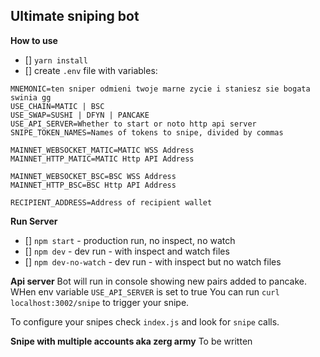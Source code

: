 ## Ultimate sniping bot

**How to use**

- [] `yarn install`
- [] create `.env` file with variables:

```
MNEMONIC=ten sniper odmieni twoje marne zycie i staniesz sie bogata swinia gg
USE_CHAIN=MATIC | BSC
USE_SWAP=SUSHI | DFYN | PANCAKE
USE_API_SERVER=Whether to start or noto http api server
SNIPE_TOKEN_NAMES=Names of tokens to snipe, divided by commas

MAINNET_WEBSOCKET_MATIC=MATIC WSS Address
MAINNET_HTTP_MATIC=MATIC Http API Address

MAINNET_WEBSOCKET_BSC=BSC WSS Address
MAINNET_HTTP_BSC=BSC Http API Address

RECIPIENT_ADDRESS=Address of recipient wallet
```


**Run Server**
- [] `npm start` - production run, no inspect, no watch
- [] `npm dev` - dev run - with inspect and watch files
- [] `npm dev-no-watch` - dev run - with inspect but no watch files

**Api server**
Bot will run in console showing new pairs added to pancake. WHen env variable `USE_API_SERVER` is set to true You can run `curl localhost:3002/snipe` to trigger your snipe.

To configure your snipes check `index.js` and look for `snipe` calls.

**Snipe with multiple accounts aka zerg army**
To be written